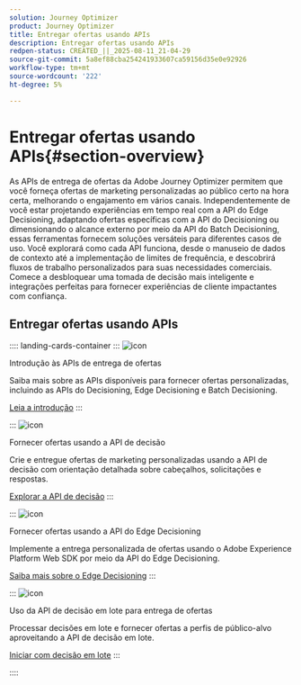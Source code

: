 ```yaml
---
solution: Journey Optimizer
product: Journey Optimizer
title: Entregar ofertas usando APIs
description: Entregar ofertas usando APIs
redpen-status: CREATED_||_2025-08-11_21-04-29
source-git-commit: 5a8ef88cba254241933607ca59156d35e0e92926
workflow-type: tm+mt
source-wordcount: '222'
ht-degree: 5%

---
```



# Entregar ofertas usando APIs{#section-overview}

As APIs de entrega de ofertas da Adobe Journey Optimizer permitem que você forneça ofertas de marketing personalizadas ao público certo na hora certa, melhorando o engajamento em vários canais. Independentemente de você estar projetando experiências em tempo real com a API do Edge Decisioning, adaptando ofertas específicas com a API do Decisioning ou dimensionando o alcance externo por meio da API do Batch Decisioning, essas ferramentas fornecem soluções versáteis para diferentes casos de uso. Você explorará como cada API funciona, desde o manuseio de dados de contexto até a implementação de limites de frequência, e descobrirá fluxos de trabalho personalizados para suas necessidades comerciais. Comece a desbloquear uma tomada de decisão mais inteligente e integrações perfeitas para fornecer experiências de cliente impactantes com confiança.

## Entregar ofertas usando APIs

:::: landing-cards-container
:::
![icon](https://cdn.experienceleague.adobe.com/icons/book.svg?lang=pt-BR)

Introdução às APIs de entrega de ofertas

Saiba mais sobre as APIs disponíveis para fornecer ofertas personalizadas, incluindo as APIs do Decisioning, Edge Decisioning e Batch Decisioning.

[Leia a introdução](../using/offers/api-reference/offer-delivery-api/start-offer-delivery-apis.md)
:::

:::
![icon](https://cdn.experienceleague.adobe.com/icons/code-branch.svg?lang=pt-BR)

Fornecer ofertas usando a API de decisão

Crie e entregue ofertas de marketing personalizadas usando a API de decisão com orientação detalhada sobre cabeçalhos, solicitações e respostas.

[Explorar a API de decisão](../using/offers/api-reference/offer-delivery-api/decisioning-api.md)
:::

:::
![icon](https://cdn.experienceleague.adobe.com/icons/gear.svg?lang=pt-BR)

Fornecer ofertas usando a API do Edge Decisioning

Implemente a entrega personalizada de ofertas usando o Adobe Experience Platform Web SDK por meio da API do Edge Decisioning.

[Saiba mais sobre o Edge Decisioning](../using/offers/api-reference/offer-delivery-api/edge-decisioning-api.md)
:::

:::
![icon](https://cdn.experienceleague.adobe.com/icons/list-check.svg?lang=pt-BR)

Uso da API de decisão em lote para entrega de ofertas

Processar decisões em lote e fornecer ofertas a perfis de público-alvo aproveitando a API de decisão em lote.

[Iniciar com decisão em lote](../using/offers/api-reference/offer-delivery-api/batch-decisioning-api.md)
:::

::::
